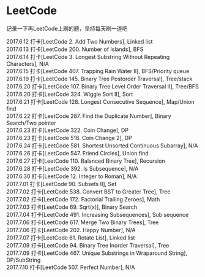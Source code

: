 # LeetCode
记录一下再LeetCode上刷的题，坚持每天刷一道吧

2017.6.12 打卡[LeetCode 2. Add Two Numbers], Linked list<br>
2017.6.13 打卡[LeetCode 200. Number of Islands], BFS<br>
2017.6.14 打卡[LeetCode 3. Longest Substring Without Repeating Characters], N/A<br>
2017.6.15 打卡[LeetCode 407. Trapping Rain Water II], BFS/Priority queue<br>
2017.6.19 打卡[LeetCode 145. Binary Tree Postorder Traversal], Tree/stack<br>
2017.6.20 打卡[LeetCode 107. Binary Tree Level Order Traversal II], Tree/BFS<br>
2017.6.20 打卡[LeetCode 324. Wiggle Sort II], Sort<br>
2017.6.21 打卡[LeetCode 128. Longest Consecutive Sequence], Map/Union find<br>
2017.6.22 打卡[LeetCode 287. Find the Duplicate Number], Binary Search/Two pointer<br>
2017.6.23 打卡[LeetCode 322. Coin Change], DP<br>
2017.6.23 打卡[LeetCode 518. Coin Change 2], DP<br>
2017.6.24 打卡[LeetCode 581. Shortest Unsorted Continuous Subarray], N/A<br>
2017.6.26 打卡[LeetCode 547. Friend Circles], Union find<br>
2017.6.27 打卡[LeetCode 110. Balanced Binary Tree], Recursion<br>
2017.6.28 打卡[LeetCode 392. Is Subsequence], N/A<br>
2017.6.30 打卡[LeetCode 12. Integer to Roman], N/A<br>
2017.7.01 打卡[LeetCode 90. Subsets II], Set<br>
2017.7.02 打卡[LeetCode 538. Convert BST to Greater Tree], Tree<br>
2017.7.02 打卡[LeetCode 172. Factorial Trailing Zeroes], Math<br>
2017.7.03 打卡[LeetCode 69. Sqrt(x)], Binary Search<br>
2017.7.04 打卡[LeetCode 491. Increasing Subsequences], Sub sequence<br>
2017.7.06 打卡[LeetCode 617. Merge Two Binary Trees], Tree<br>
2017.7.06 打卡[LeetCode 202. Happy Number], N/A<br>
2017.7.07 打卡[LeetCode 61. Rotate List], Linked list<br>
2017.7.09 打卡[LeetCode 94. Binary Tree Inorder Traversal], Tree<br>
2017.7.09 打卡[LeetCode 467. Unique Substrings in Wraparound String], DP/SubString<br>
2017.7.10 打卡[LeetCode 507. Perfect Number], N/A<br>
